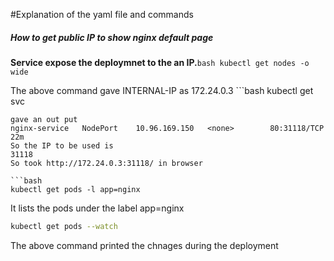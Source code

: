 #Explanation of the yaml file and commands

##### How to get public IP to show nginx default page
**Service expose the deploymnet to the an IP.**
​```bash
kubectl get nodes -o wide
​```

The above command gave INTERNAL-IP as  172.24.0.3
​```bash
kubectl get svc
```
gave an out put
nginx-service   NodePort    10.96.169.150   <none>        80:31118/TCP   22m
So the IP to be used is
31118
So took http://172.24.0.3:31118/ in browser

```bash
kubectl get pods -l app=nginx
```
It lists the pods under the label app=nginx
```bash
kubectl get pods --watch
```
The above command printed the chnages during the deployment
